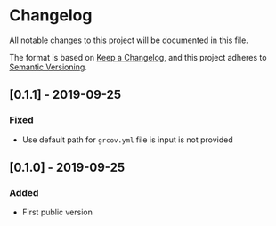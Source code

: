 # Changelog
All notable changes to this project will be documented in this file.

The format is based on [Keep a Changelog](https://keepachangelog.com/en/1.0.0/),
and this project adheres to [Semantic Versioning](https://semver.org/spec/v2.0.0.html).

## [0.1.1] - 2019-09-25

### Fixed

- Use default path for `grcov.yml` file is input is not provided

## [0.1.0] - 2019-09-25

### Added

- First public version
